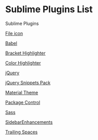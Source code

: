 # Sublime Plugins List

Sublime Plugins

[F](https://packagecontrol.io/packages/A%20File%20Icon)[ile icon](https://packagecontrol.io/packages/A%20File%20Icon)

[Babel](https://packagecontrol.io/packages/Babel)

[Bracket Highlighter](https://packagecontrol.io/packages/BracketHighlighter)

[Color Highlighter](https://packagecontrol.io/packages/Color%20Highlighter)

[jQuery](https://packagecontrol.io/packages/jQuery)

[jQuery Snippets Pack](https://packagecontrol.io/packages/jQuery%20Snippets%20pack)

[Material Theme](https://packagecontrol.io/packages/Material%20Theme)

[Package Control](https://packagecontrol.io/packages/Package%20Control)

[Sass](https://packagecontrol.io/packages/Sass)

[SidebarEnhancements](https://packagecontrol.io/packages/SideBarEnhancements)

[Trailing Spaces](https://packagecontrol.io/packages/TrailingSpaces)

